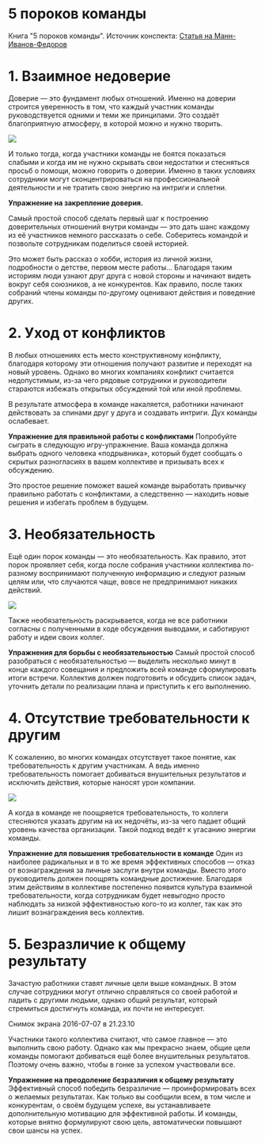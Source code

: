 # 5 пороков команды

Книга "5 пороков команды". Источник конспекта: [Статья на Манн-Иванов-Федоров](https://blog.mann-ivanov-ferber.ru/2016/07/07/5-porokov-komandy-i-sposoby-ix-ustraneniya/)

# 1. Взаимное недоверие
Доверие — это фундамент любых отношений. Именно на доверии строится уверенность в том, что каждый участник команды руководствуется одними и теми же принципами. Это создаёт благоприятную атмосферу, в которой можно и нужно творить.

![](https://blog.mann-ivanov-ferber.ru/wp-content/uploads/2016/07/%D0%A1%D0%BD%D0%B8%D0%BC%D0%BE%D0%BA-%D1%8D%D0%BA%D1%80%D0%B0%D0%BD%D0%B0-2016-07-07-%D0%B2-21.12.12.png)

И только тогда, когда участники команды не боятся показаться слабыми и когда им не нужно скрывать свои недостатки и стесняться просьб о помощи, можно говорить о доверии. Именно в таких условиях сотрудники могут сконцентрироваться на профессиональной деятельности и не тратить свою энергию на интриги и сплетни.

**Упражнение на закрепление доверия.**

Самый простой способ сделать первый шаг к построению доверительных отношений внутри команды — это дать шанс каждому из её участников немного рассказать о себе. Соберитесь командой и позвольте сотрудникам поделиться своей историей.

Это может быть рассказ о хобби, история из личной жизни, подробности о детстве, первом месте работы… Благодаря таким историям люди узнают друг друга с новой стороны и начинают видеть вокруг себя союзников, а не конкурентов. Как правило, после таких собраний члены команды по-другому оценивают действия и поведение других.

# 2. Уход от конфликтов
В любых отношениях есть место конструктивному конфликту, благодаря которому эти отношения получают развитие и переходят на новый уровень. Однако во многих компаниях конфликт считается недопустимым, из-за чего рядовые сотрудники и руководители стараются избежать открытых обсуждений той или иной проблемы.

В результате атмосфера в команде накаляется, работники начинают действовать за спинами друг у друга и создавать интриги. Дух команды ослабевает.

**Упражнение для правильной работы с конфликтами**
Попробуйте сыграть в следующую игру-упражнение. Ваша команда должна выбрать одного человека «подрывника», который будет сообщать о скрытых разногласиях в вашем коллективе и призывать всех к обсуждению.

Это простое решение поможет вашей команде выработать привычку правильно работать с конфликтами, а следственно — находить новые решения и избегать проблем в будущем.

# 3. Необязательность
Ещё один порок команды — это необязательность. Как правило, этот порок проявляет себя, когда после собрания участники коллектива по-разному воспринимают полученную информацию и следуют разным целям или, что случаются чаще, вовсе не предпринимают никаких действий.

![](https://blog.mann-ivanov-ferber.ru/wp-content/uploads/2016/07/%D0%A1%D0%BD%D0%B8%D0%BC%D0%BE%D0%BA-%D1%8D%D0%BA%D1%80%D0%B0%D0%BD%D0%B0-2016-07-07-%D0%B2-21.14.35.png)

Также необязательность раскрывается, когда не все работники согласны с полученными в ходе обсуждения выводами, и саботируют работу и идеи своих коллег.

**Упражнения для борьбы с необязательностью**
Самый простой способ разобраться с необязательностью — выделить несколько минут в конце каждого совещания и предложить всей команде сформулировать итоги встречи. Коллектив должен подготовить и обсудить список задач, уточнить детали по реализации плана и приступить к его выполнению.

# 4. Отсутствие требовательности к другим
К сожалению, во многих командах отсутствует такое понятие, как требовательность к другим участникам. А ведь именно требовательность помогает добиваться внушительных результатов и исключить действия, которые наносят урон компании.

![](https://blog.mann-ivanov-ferber.ru/wp-content/uploads/2016/07/%D0%A1%D0%BD%D0%B8%D0%BC%D0%BE%D0%BA-%D1%8D%D0%BA%D1%80%D0%B0%D0%BD%D0%B0-2016-07-07-%D0%B2-21.15.01.png)

А когда в команде не поощряется требовательность, то коллеги стесняются указать другим на их недочёты, из-за чего падает общий уровень качества организации. Такой подход ведёт к угасанию энергии команды.

**Упражнение для повышения требовательности в команде**
Один из наиболее радикальных и в то же время эффективных способов — отказ от вознаграждения за личные заслуги внутри команды. Вместо этого руководитель должен поощрять командные достижение. Благодаря этим действиям в коллективе постепенно появится культура взаимной требовательности, когда сотрудникам будет невыгодно просто наблюдать за низкой эффективностью кого-то из коллег, так как это лишит вознаграждения весь коллектив.

# 5. Безразличие к общему результату
Зачастую работники ставят личные цели выше командных. В этом случае сотрудники могут отлично справляться со своей работой и ладить с другими людьми, однако общий результат, который стремиться достигнуть команда, их почти не интересует.

Снимок экрана 2016-07-07 в 21.23.10

Участники такого коллектива считают, что самое главное — это выполнить свою работу. Однако как мы прекрасно знаем, общие цели команды помогают добиваться ещё более внушительных результатов. Поэтому очень важно, чтобы в гонке за успехом участвовали все.

**Упражнение на преодоление безразличия к общему результату**
Эффективный способ победить безразличие — проинформировать всех о желаемых результатах. Как только вы сообщили всем, в том числе и конкурентам, о своём будущем успехе, вы устанавливаете дополнительную мотивацию для эффективной работы. И команды, которые внятно формулируют свою цель, автоматически повышают свои шансы на успех.